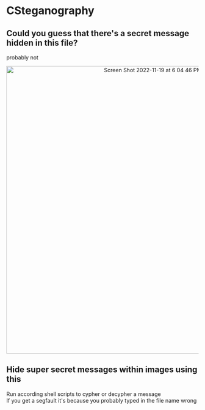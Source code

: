 # CSteganography

## Could you guess that there's a secret message hidden in this file?
probably not
<p align="center">
<img width="752" alt="Screen Shot 2022-11-19 at 6 04 46 PM" src="https://user-images.githubusercontent.com/73864341/202879246-ddcb46df-63c6-4f36-9a97-24df96ce2ed3.png">
</p>

## Hide super secret messages within images using this

Run according shell scripts to cypher or decypher a message  
If you get a segfault it's because you probably typed in the file name wrong  
